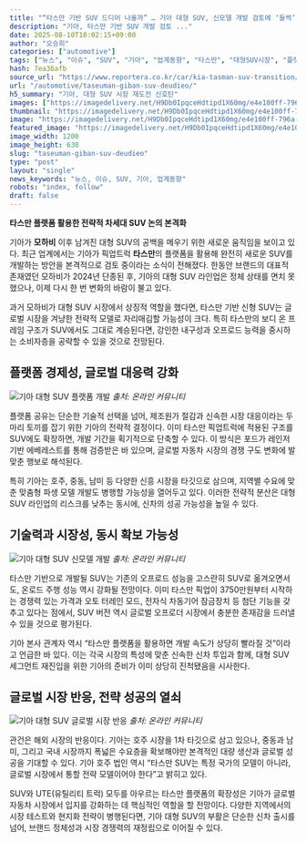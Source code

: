 ```yaml
---
title: "“타스만 기반 SUV 드디어 나올까” … 기아 대형 SUV, 신모델 개발 검토에 ‘들썩’"
description: "기아, 타스만 기반 SUV 개발 검토 ..."
date: 2025-08-10T10:02:15+09:00
author: "오승희"
categories: ["automotive"]
tags: ["뉴스", "이슈", "SUV", "기아", "업계동향", "타스만", "대형SUV시장", "플랫폼전략"]
hash: 7ea36afb
source_url: "https://www.reportera.co.kr/car/kia-tasman-suv-transition/"
url: "/automotive/taseuman-giban-suv-deudieo/"
h5_summary: "기아, 대형 SUV 시장 재도전 신호탄"
images: ["https://imagedelivery.net/H9Db0IpqceHdtipd1X60mg/e4e100ff-796a-4f71-837e-42a365f57000/public", "https://imagedelivery.net/H9Db0IpqceHdtipd1X60mg/67b98f7f-0963-4857-f789-2e2f6e9edf00/public", "https://imagedelivery.net/H9Db0IpqceHdtipd1X60mg/20f1cb1a-4e2b-4bf1-df68-1d18c4a23800/public", "https://imagedelivery.net/H9Db0IpqceHdtipd1X60mg/c1a54d89-0fe4-4759-a850-c2097b59a100/public"]
thumbnail: "https://imagedelivery.net/H9Db0IpqceHdtipd1X60mg/e4e100ff-796a-4f71-837e-42a365f57000/public"
image: "https://imagedelivery.net/H9Db0IpqceHdtipd1X60mg/e4e100ff-796a-4f71-837e-42a365f57000/public"
featured_image: "https://imagedelivery.net/H9Db0IpqceHdtipd1X60mg/e4e100ff-796a-4f71-837e-42a365f57000/public"
image_width: 1200
image_height: 630
slug: "taseuman-giban-suv-deudieo"
type: "post"
layout: "single"
news_keywords: "뉴스, 이슈, SUV, 기아, 업계동향"
robots: "index, follow"
draft: false
---
```


**타스만 플랫폼 활용한 전략적 차세대 SUV 논의 본격화**

기아가 **모하비** 이후 남겨진 대형 SUV의 공백을 메우기 위한 새로운 움직임을 보이고 있다. 최근 업계에서는 기아가 픽업트럭 **타스만**의 플랫폼을 활용해 완전히 새로운 SUV를 개발하는 방안을 본격적으로 검토 중이라는 소식이 전해졌다. 한동안 브랜드의 대표적 존재였던 모하비가 2024년 단종된 후, 기아의 대형 SUV 라인업은 정체 상태를 면치 못했으나, 이제 다시 한 번 변화의 바람이 불고 있다.

과거 모하비가 대형 SUV 시장에서 상징적 역할을 했다면, 타스만 기반 신형 SUV는 글로벌 시장을 겨냥한 전략적 모델로 자리매김할 가능성이 크다. 특히 타스만의 보디 온 프레임 구조가 SUV에서도 그대로 계승된다면, 강인한 내구성과 오프로드 능력을 중시하는 소비자층을 공략할 수 있을 것으로 전망된다.

## 플랫폼 경제성, 글로벌 대응력 강화

![기아 대형 SUV 플랫폼 개발](https://imagedelivery.net/H9Db0IpqceHdtipd1X60mg/20f1cb1a-4e2b-4bf1-df68-1d18c4a23800/public)
*출처: 온라인 커뮤니티*


플랫폼 공유는 단순한 기술적 선택을 넘어, 제조원가 절감과 신속한 시장 대응이라는 두 마리 토끼를 잡기 위한 기아의 전략적 결정이다. 이미 타스만 픽업트럭에 적용된 구조를 SUV에도 확장하면, 개발 기간을 획기적으로 단축할 수 있다. 이 방식은 포드가 레인저 기반 에베레스트를 통해 검증받은 바 있으며, 글로벌 자동차 시장의 경쟁 구도 변화에 발맞춘 행보로 해석된다.

특히 기아는 호주, 중동, 남미 등 다양한 신흥 시장을 타깃으로 삼으며, 지역별 수요에 맞춘 맞춤형 파생 모델 개발도 병행할 가능성을 열어두고 있다. 이러한 전략적 분산은 대형 SUV 라인업의 리스크를 낮추는 동시에, 신차의 성공 가능성을 높일 수 있다.

## 기술력과 시장성, 동시 확보 가능성

![기아 대형 SUV 신모델 개발](https://imagedelivery.net/H9Db0IpqceHdtipd1X60mg/c1a54d89-0fe4-4759-a850-c2097b59a100/public)
*출처: 온라인 커뮤니티*


타스만 기반으로 개발될 SUV는 기존의 오프로드 성능을 고스란히 SUV로 옮겨오면서도, 온로드 주행 성능 역시 강화될 전망이다. 이미 타스만 픽업이 3750만원부터 시작하는 경쟁력 있는 가격과 오토 터레인 모드, 전자식 차동기어 잠금장치 등 첨단 기능을 갖추고 있다는 점에서, SUV 버전 역시 글로벌 오프로더 시장에서 충분한 존재감을 드러낼 수 있을 것으로 평가된다.

기아 본사 관계자 역시 “타스만 플랫폼을 활용하면 개발 속도가 상당히 빨라질 것”이라고 언급한 바 있다. 이는 각국 시장의 특성에 맞춘 신속한 신차 투입과 함께, 대형 SUV 세그먼트 재진입을 위한 기아의 준비가 이미 상당히 진척됐음을 시사한다.

## 글로벌 시장 반응, 전략 성공의 열쇠

![기아 대형 SUV 글로벌 시장 반응](https://imagedelivery.net/H9Db0IpqceHdtipd1X60mg/67b98f7f-0963-4857-f789-2e2f6e9edf00/public)
*출처: 온라인 커뮤니티*


관건은 해외 시장의 반응이다. 기아는 호주 시장을 1차 타깃으로 삼고 있으나, 중동과 남미, 그리고 국내 시장까지 폭넓은 수요층을 확보해야만 본격적인 대량 생산과 글로벌 성공을 기대할 수 있다. 기아 호주 법인 역시 “타스만 SUV는 특정 국가의 모델이 아니라, 글로벌 시장에서 통할 전략 모델이어야 한다”고 밝히고 있다.

SUV와 UTE(유틸리티 트럭) 모두를 아우르는 타스만 플랫폼의 확장성은 기아가 글로벌 자동차 시장에서 입지를 강화하는 데 핵심적인 역할을 할 전망이다. 다양한 지역에서의 시장 테스트와 현지화 전략이 병행된다면, 기아 대형 SUV의 부활은 단순한 신차 출시를 넘어, 브랜드 정체성과 시장 경쟁력의 재정립으로 이어질 수 있다.
